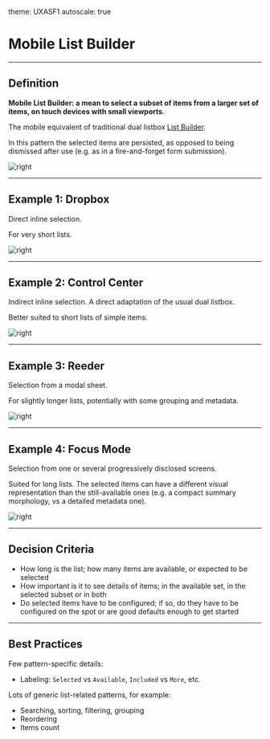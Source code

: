 theme: UXASF1
autoscale: true

# Mobile List Builder

---

## Definition

**Mobile List Builder: a mean to select a subset of items from a larger set of items, on touch devices with small viewports.**

The mobile equivalent of traditional dual listbox [List Builder](https://en.wikipedia.org/wiki/List_builder).

In this pattern the selected items are persisted, as opposed to being dismissed after use (e.g. as in a fire-and-forget form submission).

<!-- Which would be a Mobile List Selector pattern -->

<!--
Also different from:

- List add. There need to be a collection/comparison, and more than 1-2 items selected.
- Picking from a ~data type picker (eg contacts, files, calendars, email contacts etc); need to entice/upsell
-->

![right](assets/definition@3x.png)

---

## Example 1: Dropbox

Direct inline selection.

For very short lists.

![right](assets/example-dropbox@3x.png)

---

## Example 2: Control Center

Indirect inline selection. A direct adaptation of the usual dual listbox.

Better suited to short lists of simple items.

<!-- Direct manipulation, on a single screen, simple/compact -->

![right](assets/example-ios-control-center@3x.png)

---

## Example 3: Reeder

Selection from a modal sheet.

For slightly longer lists, potentially with some grouping and metadata.

![right](assets/example-reeder@3x.png)

---

## Example 4: Focus Mode

Selection from one or several progressively disclosed screens.

Suited for long lists. The selected items can have a different visual representation than the still-available ones (e.g. a compact summary morphology, vs a detailed metadata one).

![right](assets/example-ios-focus-mode@3x.png)

<!--
## Example 5

studio editor (asymetric, eg shortcuts app)

## Example 6

inline edit (direct manipulation on the result, eg iphone widgets) when content is varied/visual/hard to predict or configure
-->


---

## Decision Criteria

- How long is the list; how many items are available, or expected to be selected
- How important is it to see details of items; in the available set, in the selected subset or in both
- Do selected items have to be configured; if so, do they have to be configured on the spot or are good defaults enough to get started

---

## Best Practices

Few pattern-specific details:

- Labeling: `Selected` vs `Available`, `Included` vs `More`, etc.

Lots of generic list-related patterns, for example:

- Searching, sorting, filtering, grouping
- Reordering
- Items count
